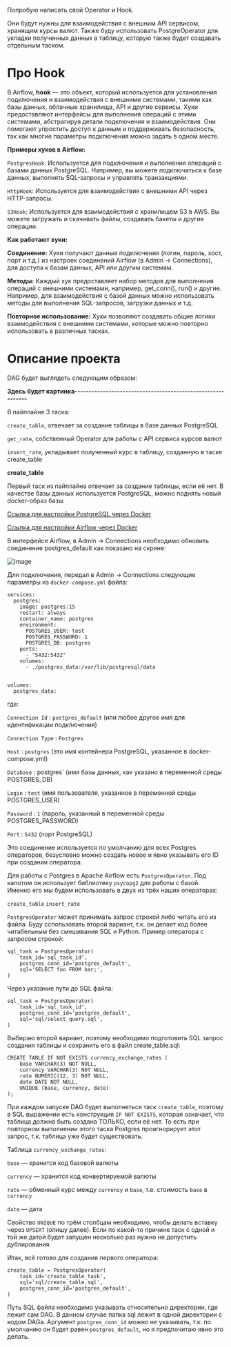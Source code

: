 Попробую написать свой Operator и Hook.

Они будут нужны для взаимодействия с внешним API сервисом, хранящим курсы валют. Также буду использовать PostgreOperator для укладки полученных данных в таблицу, которую также будет создавать отдельным таском.

# **Про Hook**

В Airflow, **hook** — это объект, который используется для установления подключения и взаимодействия с внешними системами, такими как базы данных, облачные хранилища, API и другие сервисы. Хуки предоставляют интерфейсы для выполнения операций с этими системами, абстрагируя детали подключения и взаимодействия. Они помогают упростить доступ к данным и поддерживать безопасность, так как многие параметры подключения можно задать в одном месте.

**Примеры хуков в Airflow:**

`PostgresHook`: Используется для подключения и выполнения операций с базами данных PostgreSQL. Например, вы можете подключаться к базе данных, выполнять SQL-запросы и управлять транзакциями.

`HttpHook`: Используется для взаимодействия с внешними API через HTTP-запросы.

`S3Hook`: Используется для взаимодействия с хранилищем S3 в AWS. Вы можете загружать и скачивать файлы, создавать бакеты и другие операции.

**Как работают хуки:**

**Соединение:** Хуки получают данные подключения (логин, пароль, хост, порт и т.д.) из настроек соединений Airflow (в Admin -> Connections), для доступа к базам данных, API или другим системам.

**Методы:** Каждый хук предоставляет набор методов для выполнения операций с внешними системами, например, get_conn(), run() и другие. Например, для взаимодействия с базой данных можно использовать методы для выполнения SQL-запросов, загрузки данных и т.д.

**Повторное использование:** Хуки позволяют создавать общие логики взаимодействия с внешними системами, которые можно повторно использовать в различных тасках.

# **Описание проекта**

DAG будет выглядеть следующим образом:

**Здесь будет картинка------------------------------------------------------------**

В пайплайне 3 таска:

`create_table`, отвечает за создание таблицы в базе данных PostgreSQL

`get_rate`, собственный Operator для работы с API сервиса курсов валют

`insert_rate`, укладывает полученный курс в таблицу, созданную в таске create_table

**create_table**

Первый таск из пайплайна отвечает за создание таблицы, если её нет. В качестве базы данных используется PostgreSQL, можно поднять новый docker-образ базы:

[Ссылка для настройки PostgreSQL через Docker](https://github.com/erohin94/Data-Engineer/tree/main)

[Ссылка для настройки Airflow через Docker](https://github.com/erohin94/Data-Engineer/tree/main/Airflow)

В интерфейсе Airflow, в Admin → Connections необходимо обновить соединение postgres_default как показано на скрине:

![image](https://github.com/user-attachments/assets/51a5ea93-17a0-4e36-a9f7-28a06e909eaf)

Для подключения, передал в Admin → Connections следующие параметры из `docker-compose.yml` файла:

```
services:
  postgres:
    image: postgres:15
    restart: always
    container_name: postgres
    environment:
      POSTGRES_USER: test
      POSTGRES_PASSWORD: 1
      POSTGRES_DB: postgres
    ports:
      - "5432:5432"
    volumes:
      - ./postgres_data:/var/lib/postgresql/data
      

volumes:
  postgres_data:
```

где:

`Connection Id` : `postgres_default` (или любое другое имя для идентификации подключения)

`Connection Type` : `Postgres`

`Host` : `postgres` (это имя контейнера PostgreSQL, указанное в docker-compose.yml)

`Database` : postgres` (имя базы данных, как указано в переменной среды POSTGRES_DB)

`Login` : `test` (имя пользователя, указанное в переменной среды POSTGRES_USER)

`Password` : `1` (пароль, указанный в переменной среды POSTGRES_PASSWORD)

`Port` : `5432` (порт PostgreSQL)

Это соединение используется по умолчанию для всех Postgres операторов, безусловно можно создать новое и явно указывать его ID при создании оператора.

Для работы с Postgres в Apache Airflow есть `PostgresOperator`. Под капотом он использует библиотеку `psycopg2` для работы с базой. Именно его мы будем использовать в двух из трёх наших операторах:

`create_table`
`insert_rate`

`PostgresOperator` может принимать запрос строкой либо читать его из файла. Буду сспользовать второй вариант, т.к. он делает код более читабельным без смешивания SQL и Python. Пример оператора с запросом строкой:

```
sql_task = PostgresOperator(
    task_id='sql_task_id',
    postgres_conn_id='postgres_default',
    sql='SELECT foo FROM bar;',
)
```

Через указание пути до SQL файла:

```
sql_task = PostgresOperator(
    task_id='sql_task_id',
    postgres_conn_id='postgres_default',
    sql='sql/select_query.sql',
)
```

Выбираю второй вариант, поэтому необходимо подготовить SQL запрос создания таблицы и сохранить его в файл create_table.sql:

```
CREATE TABLE IF NOT EXISTS currency_exchange_rates (
    base VARCHAR(3) NOT NULL,
    currency VARCHAR(3) NOT NULL,
    rate NUMERIC(12, 3) NOT NULL,
    date DATE NOT NULL,
    UNIQUE (base, currency, date)
);
```

При каждом запуске DAG будет выполняться таск `create_table`, поэтому в SQL выражении есть конструкция `IF NOT EXISTS`, которая означает, что таблица должна быть создана ТОЛЬКО, если её нет. То есть при повторном выполнении этого таска Postgres проигнорирует этот запрос, т.к. таблица уже будет существовать.

Таблица `currency_exchange_rates`:

`base` — хранится код базовой валюты

`currency` — хранится код конвертируемой валюты

`rate` — обменный курс между `currency` и `base`, т.е. стоимость `base` в `currency`

`date` — дата

Свойство `UNIQUE` по трём столбцам необходимо, чтобы делать вставку через `UPSERT` (опишу далее). Если по какой-то причине таск с одной и той же датой будет запущен несколько раз нужно не допустить дублирования.

Итак, всё готово для создания первого оператора:

```
create_table = PostgresOperator(
    task_id='create_table_task',
    sql='sql/create_table.sql',
    postgres_conn_id='postgres_default',
)
```

Путь SQL файла необходимо указывать относительно директории, где лежит сам DAG. В данном случае папка sql лежит в одной директории с кодом DAGа. Аргумент `postgres_conn_id` можно не указывать, т.к. по умолчанию он будет равен `postgres_default`, но я предпочитаю явно это делать.




